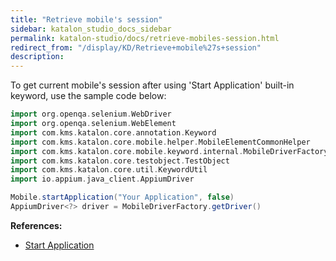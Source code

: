 ```yaml
---
title: "Retrieve mobile's session" 
sidebar: katalon_studio_docs_sidebar
permalink: katalon-studio/docs/retrieve-mobiles-session.html 
redirect_from: "/display/KD/Retrieve+mobile%27s+session" 
description: 
---
```

To get current mobile's session after using 'Start Application' built-in keyword, use the sample code below:

```groovy
import org.openqa.selenium.WebDriver
import org.openqa.selenium.WebElement
import com.kms.katalon.core.annotation.Keyword
import com.kms.katalon.core.mobile.helper.MobileElementCommonHelper
import com.kms.katalon.core.mobile.keyword.internal.MobileDriverFactory
import com.kms.katalon.core.testobject.TestObject
import com.kms.katalon.core.util.KeywordUtil
import io.appium.java_client.AppiumDriver 

Mobile.startApplication("Your Application", false)
AppiumDriver<?> driver = MobileDriverFactory.getDriver()
```

**References:**

*   [Start Application](https://docs.katalon.com/display/KD/%5BMobile%5D+Start+Application)